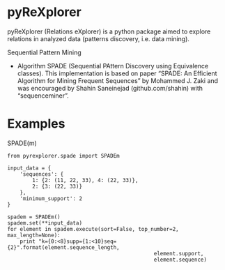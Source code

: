 pyReXplorer
=====

pyReXplorer (Relations eXplorer) is a python package aimed to explore relations 
in analyzed data (patterns discovery, i.e. data mining).

Sequential Pattern Mining

- Algorithm SPADE (Sequential PAttern Discovery using Equivalence classes). This 
implementation is based on paper “SPADE: An Efficient Algorithm for Mining 
Frequent Sequences” by Mohammed J. Zaki and was encouraged by Shahin Saneinejad 
(github.com/shahin) with “sequenceminer”.



Examples
=====

SPADE(m)

    from pyrexplorer.spade import SPADEm
    
    input_data = {
        'sequences': {
            1: {2: (11, 22, 33), 4: (22, 33)},
            2: {3: (22, 33)}
        },
        'minimum_support': 2
    }
    
    spadem = SPADEm()
    spadem.set(**input_data)
    for element in spadem.execute(sort=False, top_number=2, max_length=None):
        print "k={0:<8}supp={1:<10}seq={2}".format(element.sequence_length,
                                                   element.support,
                                                   element.sequence)
